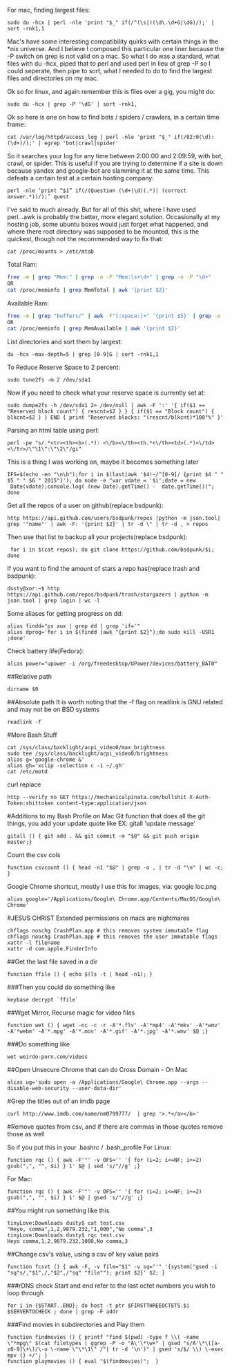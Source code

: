 For mac, finding largest files: 

```
sudo du -hcx | perl -nle 'print "$_" if(/^(\s|)(\d\.\d+G|\dG)/);' | sort -rnk1,1 
```

Mac's have some interesting compatibility quirks with certain things in the *nix universe. And I believe I composed this particular one liner because the -P switch on grep is not valid on a mac. So what I do was a standard, what files with du -hcx, piped that to perl and used perl in lieu of grep -P so I could seperate, then pipe to sort, what I needed to do to find the largest files and directories on my mac. 

Ok so for linux, and again remember this is files over a gig, you might do:
```
sudo du -hcx | grep -P '\dG' | sort -rnk1,
```


Ok so here is one on how to find bots / spiders / crawlers, in a certain time frame: 

```
cat /var/log/httpd/access_log | perl -nle 'print "$_" if(/02:0(\d):(\d+)/);' | egrep 'bot|crawl|spider'
```

So it searches your log for any time between 2:00:00 and 2:09:59, with bot, crawl, or spider. This is useful if you are trying to determine if a site is down because yandex and google-bot are slamming it at the same time. This defeats a certain test at a certain hosting company: 

```
perl -nle ‘print “$1” if(/(Question (\d+|\d)(.*)| (correct answer.*))/);’ quest
```

I've said to much already. But for all of this shit, where I have used perl...awk is probably the better, more elegant solution. 
Occasionally at my hosting job, some ubuntu boxes would just forget what happened, and where there root directory was supposed to be mounted, this is the quickest, though not the recommended way to fix that:


```
cat /proc/mounts > /etc/mtab
```

Total Ram:
```bash
free -m | grep "Mem:" | grep -o -P "Mem:\s+\d+" | grep -o -P "\d+"
OR
cat /proc/meminfo | grep MemTotal | awk '{print $2}'
```

Available Ram:
```bash
free -m | grep "buffers/" | awk -F"[:space:]+" '{print $5}' | grep -o -P "\d+$"
OR
cat /proc/meminfo | grep MemAvailable | awk '{print $2}'
```

List directories and sort them by largest:


```
du -hcx –max-depth=5 | grep [0-9]G | sort -rnk1,1
```


To Reduce Reserve Space to 2 percent:

```
sudo tune2fs -m 2 /dev/sda1
```

Now if you need to check what your reserve space is currently set at:


```
sudo dumpe2fs -h /dev/sda1 2> /dev/null | awk -F ':' '{ if($1 == "Reserved block count") { rescnt=$2 } } { if($1 == "Block count") { blkcnt=$2 } } END { print "Reserved blocks: "(rescnt/blkcnt)*100"%" }'

```


Parsing an html table using perl:

```
perl -pe "s/.*<tr><th><b>(.*): <\/b><\/th><th.*<\/th><td>(.*)<\/td><\/tr>/\"\1\":\"\2\"/gi"
```

This is a thing I was working on, maybe it becomes something later
```
IFS=$(echo -en "\n\b");for i in $(last|awk '$4!~/^[0-9]/ {print $4 " " $5 " " $6 " 2015"}'); do node -e "var vdate = '$i';date = new
 Date(vdate);console.log( (new Date).getTime() -  date.getTime())"; done
```


Get all the repos of a user on github(replace bsdpunk):
```
http https://api.github.com/users/bsdpunk/repos |python -m json.tool| grep '"name"' | awk -F: '{print $2}' | tr -d \" | tr -d , > repos
```


Then use that list to backup all your projects(replace bsdpunk):
```
 for i in $(cat repos); do git clone https://github.com/bsdpunk/$i; done
```
If you want to find the amount of stars a repo has(replace trash and bsdpunk):
```
dusty@xor:~$ http https://api.github.com/repos/bsdpunk/trash/stargazers | python -m json.tool | grep login | wc -l
```
Some aliases for getting progress on dd:
```
alias findd="ps aux | grep dd | grep 'if='"
alias dprog='for i in $(findd |awk "{print $2}");do sudo kill -USR1 ;done'
```

Check battery life(Fedora):
```
alias power="upower -i /org/freedesktop/UPower/devices/battery_BAT0"
```

##Relative path
```
dirname $0
```
##Absolute path
It is worth noting that the -f flag on readlink is GNU related and  may not be on BSD systems
```
readlink -f
```


#More Bash Stuff
```
cat /sys/class/backlight/acpi_video0/max_brightness
sudo tee /sys/class/backlight/acpi_video0/brightness
alias g='google-chrome &'
alias gh='xclip -selection c -i ~/.gh'
cat /etc/motd
```
curl replace

```
http --verify no GET https://mechanicalpinata.com/bullshit X-Auth-Token:shittoken content-type:application/json
```

#Additions to my Bash Profile on Mac
Git function that does all the git things, you add your update quote like EX: gitall 'update message'
```
gitall () { git add . && git commit -m "$@" && git push origin master;}
```
Count the csv cols
```
function csvcount () { head -n1 "$@" | grep -o , | tr -d "\n" | wc -c; }
```
Google Chrome shortcut, mostly I use this for images, via: google loc.png
```
alias google='/Applications/Google\ Chrome.app/Contents/MacOS/Google\ Chrome'
```



#JESUS CHRIST
Extended permissions on macs are nightmares
```
chflags noschg CrashPlan.app # this removes system immutable flag
chflags nouchg CrashPlan.app # this removes the user immutable flags
xattr -l filename
xattr -d com.apple.FinderInfo
```

##Get the last file saved in a dir
```
function ffile () { echo $(ls -t | head -n1); }
```
###Then you could do something like
```
keybase decrypt `ffile`
```
##Wget Mirror, Recurse magic for video files
```
function wet () { wget -nc -c -r -A'*.flv' -A'*mp4' -A'*mkv' -A'*wmv' -A'*webm' -A'*.mpg' -A'*.mov' -A'*.gif' -A'*.jpg' -A'*.wmv' $@ ;}
```

###Do something like
```
wet weirdo-porn.com/videos
```
##Open Unsecure Chrome that can do Cross Domain - On Mac
```
alias ug='sudo open -a /Applications/Google\ Chrome.app --args --disable-web-security --user-data-dir'
```
#Grep the titles out of an imdb page
```
curl http://www.imdb.com/name/nm0799777/  | grep '>.*</a></b>'
```
#Remove quotes from csv, and if there are commas in those quotes remove those as well

So if you put this in your .bashrc / .bash_profile
For Linux:
```
function rqc () { awk -F'"' -v OFS='' '{ for (i=2; i<=NF; i+=2) gsub(",", "", $i) } 1' $@ | sed 's/"//g' ;}
```
For Mac:
```
function rqc () { awk -F'"' -v OFS='' '{ for (i=2; i<=NF; i+=2) gsub(",", "", $i) } 1' $@ | gsed 's/"//g' ;}
```

##You might run something like this
```
tinyLove:Downloads dusty$ cat test.csv
"Heyo, comma",1,2,9879.232,"1,000","No comma",3
tinyLove:Downloads dusty$ rqc test.csv
Heyo comma,1,2,9879.232,1000,No comma,3
```


##Change csv's value, using a csv of key value pairs
```
function fcsvt () { awk -F, -v file="$1" -v sq="'" '{system("gsed -i "sq"s/,"$1",/,"$2",/"sq" "file""); print $2}' $2; }
```

###rDNS check
Start and end refer to the last octet numbers you wish to loop through
```
for i in {$START..END}; do host -t ptr $FIRSTTHREEOCTETS.$i $SERVERTOCHECK ; done | grep -F addr
```

###Find movies in subdirectories and Play them
```
function findmovies () { printf "find $(pwd) -type f \\( -name \"*mpg\" $(cat filetypes | ggrep -P -o "A\'\*\w+" | gsed "s/A'\*\([a-z0-9]\+\)/\-o \-name \"\*\1\" /"| tr -d '\n')" | gsed 's/$/ \\) \-exec mpv {} +/'; }
function playmovies () { eval "$(findmovies)";  }
```
